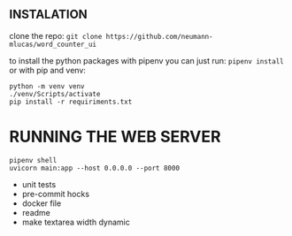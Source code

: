## INSTALATION

clone the repo: `git clone https://github.com/neumann-mlucas/word_counter_ui`

to install the python packages with pipenv you can just run: `pipenv install`
or with pip and venv:

```
python -m venv venv
./venv/Scripts/activate
pip install -r requiriments.txt
```

# RUNNING THE WEB SERVER

```
pipenv shell
uvicorn main:app --host 0.0.0.0 --port 8000
```

- unit tests
- pre-commit hocks
- docker file
- readme
- make textarea width dynamic
